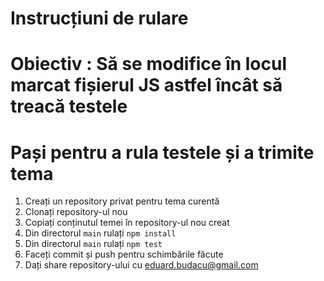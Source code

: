 # Instrucțiuni de rulare

# Obiectiv : Să se modifice în locul marcat fișierul JS astfel încât să treacă testele

# Pași pentru a rula testele și a trimite tema
1. Creați un repository privat pentru tema curentă
2. Clonați repository-ul nou
3. Copiați conținutul temei în repository-ul nou creat
4. Din directorul `main` rulați `npm install`
5. Din directorul `main` rulați `npm test`
6. Faceți commit și push pentru schimbările făcute
7. Dați share repository-ului cu eduard.budacu@gmail.com
